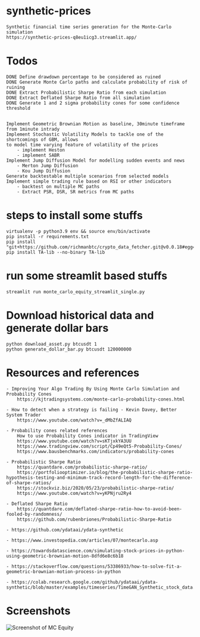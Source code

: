 # synthetic-prices

    Synthetic financial time series generation for the Monte-Carlo simulation
    https://synthetic-prices-q8eu1icg3.streamlit.app/ 



# Todos

    DONE Define drawdown percentage to be considered as ruined
    DONE Generate Monte Carlo paths and calculate probability of risk of ruining
    DONE Extract Probabilistic Sharpe Ratio from each simulation
    DONE Extract Deflated Sharpe Ratio from all simulation
    DONE Generate 1 and 2 sigma probability cones for some confidence threshold


    Implement Geometric Brownian Motion as baseline, 30minute timeframe from 1minute intrady 
    Implement Stochastic Volatility Models to tackle one of the shortcomings of GBM, allows
    to model time varying feature of volatility of the prices
        - implement Heston
        - implement SABR
    Implement Jump Diffusion Model for modelling sudden events and news
        - Merton Jump Diffusion
        - Kou Jump Diffusion
    Generate backtestable multiple scenarios from selected models
    Implement simple trading rule based on RSI or other indicators
        - backtest on multiple MC paths
        - Extract PSR, DSR, SR metrics from MC paths


    



# steps to install some stuffs

    virtualenv -p python3.9 env && source env/bin/activate
    pip install -r requirements.txt
    pip install "git+https://github.com/richmanbtc/crypto_data_fetcher.git@v0.0.18#egg=crypto_data_fetcher"
    pip install TA-lib --no-binary TA-lib


# run some streamlit based stuffs

    streamlit run monte_carlo_equity_streamlit_single.py


# Download historical data and generate dollar bars

    python download_asset.py btcusdt 1
    python generate_dollar_bar.py btcusdt 120000000


# Resources and references

    - Improving Your Algo Trading By Using Monte Carlo Simulation and Probability Cones
        https://kjtradingsystems.com/monte-carlo-probability-cones.html 

    - How to detect when a strategy is failing - Kevin Davey, Better System Trader
        https://www.youtube.com/watch?v=_dMbZfALIAQ

    - Probability cones related references
        How to use Probability Cones indicator in TradingView
        https://www.youtube.com/watch?v=sKTjxkYA3UU
        https://www.tradingview.com/script/Cp49eQt5-Probability-Cones/
        https://www.bausbenchmarks.com/indicators/probability-cones

    - Probabilistic Sharpe Ratio
        https://quantdare.com/probabilistic-sharpe-ratio/
        https://portfoliooptimizer.io/blog/the-probabilistic-sharpe-ratio-hypothesis-testing-and-minimum-track-record-length-for-the-difference-of-sharpe-ratios/
        https://stockviz.biz/2020/05/23/probabilistic-sharpe-ratio/
        https://www.youtube.com/watch?v=yKPNjru2Ry4

    - Deflated Sharpe Ratio
        https://quantdare.com/deflated-sharpe-ratio-how-to-avoid-been-fooled-by-randomness/
        https://github.com/rubenbriones/Probabilistic-Sharpe-Ratio

    - https://github.com/ydataai/ydata-synthetic

    - https://www.investopedia.com/articles/07/montecarlo.asp

    - https://towardsdatascience.com/simulating-stock-prices-in-python-using-geometric-brownian-motion-8dfd6e8c6b18 

    - https://stackoverflow.com/questions/53386933/how-to-solve-fit-a-geometric-brownian-motion-process-in-python

    - https://colab.research.google.com/github/ydataai/ydata-synthetic/blob/master/examples/timeseries/TimeGAN_Synthetic_stock_data.ipynb



# Screenshots

![Screenshot of MC Equity](https://raw.githubusercontent.com/sharavsambuu/synthetic-prices/main/pictures/mc_equity_03.png)
